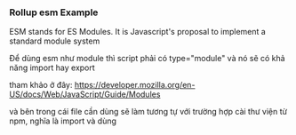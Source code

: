 ###  Rollup esm Example

ESM stands for ES Modules. It is Javascript's proposal to implement a standard module system


Để dùng esm như module thì script phải có  type="module" và nó sẽ có khả năng import hay export

tham khảo ở đây: https://developer.mozilla.org/en-US/docs/Web/JavaScript/Guide/Modules

và bên trong cái file cần dùng sẽ làm tương tự với trường hợp cài thư viện từ npm, nghĩa là import và dùng
